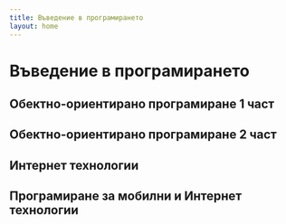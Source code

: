 ```yaml
---
title: Въведение в програмирането
layout: home
---
```


# Въведение в програмирането
## Обектно-ориентирано програмиране 1 част

## Обектно-ориентирано програмиране 2 част

## Интернет технологии

## Програмиране за мобилни и Интернет технологии
